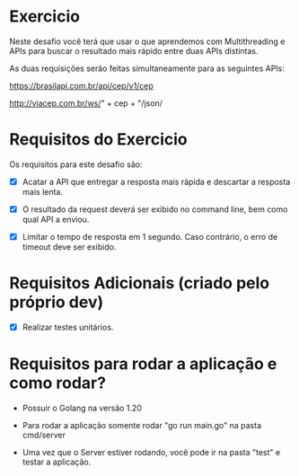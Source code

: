 # Exercicio

Neste desafio você terá que usar o que aprendemos com Multithreading e APIs para buscar o resultado mais rápido entre duas APIs distintas.

As duas requisições serão feitas simultaneamente para as seguintes APIs:

https://brasilapi.com.br/api/cep/v1/cep

http://viacep.com.br/ws/" + cep + "/json/

# Requisitos do Exercicio

Os requisitos para este desafio são:

- [x] Acatar a API que entregar a resposta mais rápida e descartar a resposta mais lenta.

- [x] O resultado da request deverá ser exibido no command line, bem como qual API a enviou.

- [x] Limitar o tempo de resposta em 1 segundo. Caso contrário, o erro de timeout deve ser exibido.

# Requisitos Adicionais (criado pelo próprio dev)
- [x] Realizar testes unitários.

# Requisitos para rodar a aplicação e como rodar?
- Possuir o Golang na versão 1.20

- Para rodar a aplicação somente rodar "go run main.go" na pasta cmd/server

- Uma vez que o Server estiver rodando, você pode ir na pasta "test" e testar a aplicação.